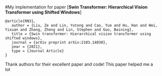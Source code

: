 #My implementation for paper [**Swin Transformer: Hierarchical Vision Transformer using Shifted Windows**]

```
@article{RN31,
   author = {Liu, Ze and Lin, Yutong and Cao, Yue and Hu, Han and Wei, Yixuan and Zhang, Zheng and Lin, Stephen and Guo, Baining},
   title = {Swin transformer: Hierarchical vision transformer using shifted windows},
   journal = {arXiv preprint arXiv:2103.14030},
   year = {2021},
   type = {Journal Article}
}
```

Thank authors for their excellent paper and code! This paper helped me a lot

